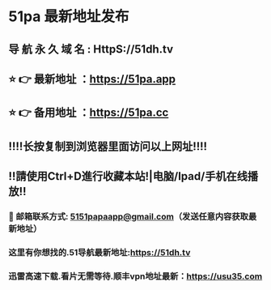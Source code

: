 #  51pa 最新地址发布 
##  导 航 永 久 域 名 : HttpS://51dh.tv
## ⭐️ 👉 最新地址 ：https://51pa.app 
## ⭐️ 👉 备用地址 ：https://51pa.cc
## ‼️‼️长按复制到浏览器里面访问以上网址‼️‼️
## ‼️請使用Ctrl+D進行收藏本站!|电脑/Ipad/手机在线播放‼️
### 📧 邮箱联系方式: 5151papaapp@gmail.com（发送任意内容获取最新地址）
### 这里有你想找的.51导航最新地址:https://51dh.tv
### 迅雷高速下载.看片无需等待.顺丰vpn地址最新：https://usu35.com
